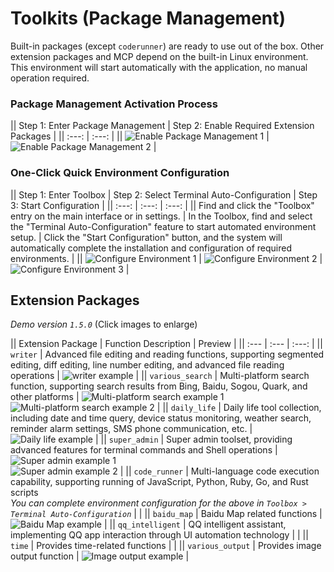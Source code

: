 # Toolkits (Package Management)

Built-in packages (except `coderunner`) are ready to use out of the box. Other extension packages and MCP depend on the built-in Linux environment. This environment will start automatically with the application, no manual operation required.

### Package Management Activation Process

|| Step 1: Enter Package Management | Step 2: Enable Required Extension Packages |
|| :---: | :---: |
|| ![Enable Package Management 1](/manuals/assets/package_or_MCP/1.jpg) | ![Enable Package Management 2](/manuals/assets/package_or_MCP/2.png) |

### One-Click Quick Environment Configuration

|| Step 1: Enter Toolbox | Step 2: Select Terminal Auto-Configuration | Step 3: Start Configuration |
|| :---: | :---: | :---: |
|| Find and click the "Toolbox" entry on the main interface or in settings. | In the Toolbox, find and select the "Terminal Auto-Configuration" feature to start automated environment setup. | Click the "Start Configuration" button, and the system will automatically complete the installation and configuration of required environments. |
|| ![Configure Environment 1](/manuals/assets/package_or_MCP/3.jpg) | ![Configure Environment 2](/manuals/assets/package_or_MCP/4.jpg) | ![Configure Environment 3](/manuals/assets/package_or_MCP/5.jpg) |


## Extension Packages

*Demo version `1.5.0`*
(Click images to enlarge)

|| Extension Package | Function Description | Preview |
|| :--- | :--- | :---: |
|| `writer` | Advanced file editing and reading functions, supporting segmented editing, diff editing, line number editing, and advanced file reading operations | ![writer example](/manuals/assets/expamle/065e5ca8a8036c51a7905d206bbb56c.jpg) |
|| `various_search` | Multi-platform search function, supporting search results from Bing, Baidu, Sogou, Quark, and other platforms | ![Multi-platform search example 1](/manuals/assets/expamle/90a1778510df485d788b80d4bc349f9.jpg) <br> ![Multi-platform search example 2](/manuals/assets/expamle/f9b8aeba4878775d1252ad8d5d8620a.jpg) |
|| `daily_life` | Daily life tool collection, including date and time query, device status monitoring, weather search, reminder alarm settings, SMS phone communication, etc. | ![Daily life example](/manuals/assets/expamle/615cf7a99e421356b6d22bb0b9cc87b.jpg) |
|| `super_admin` | Super admin toolset, providing advanced features for terminal commands and Shell operations | ![Super admin example 1](/manuals/assets/expamle/731f67e3d7494886c1c1f8639216bf2.jpg) <br> ![Super admin example 2](/manuals/assets/expamle/6f81901ae47f5a3584167148017d132.jpg) |
|| `code_runner` | Multi-language code execution capability, supporting running of JavaScript, Python, Ruby, Go, and Rust scripts<br><em>You can complete environment configuration for the above in `Toolbox > Terminal Auto-Configuration`</em> | |
|| `baidu_map` | Baidu Map related functions | ![Baidu Map example](/manuals/assets/expamle/71fd917c5310c1cebaa1abb19882a6d.jpg) |
|| `qq_intelligent` | QQ intelligent assistant, implementing QQ app interaction through UI automation technology | |
|| `time` | Provides time-related functions | |
|| `various_output` | Provides image output function | ![Image output example](/manuals/assets/expamle/5fff4b49db78ec01e189658de8ea997.jpg) |

